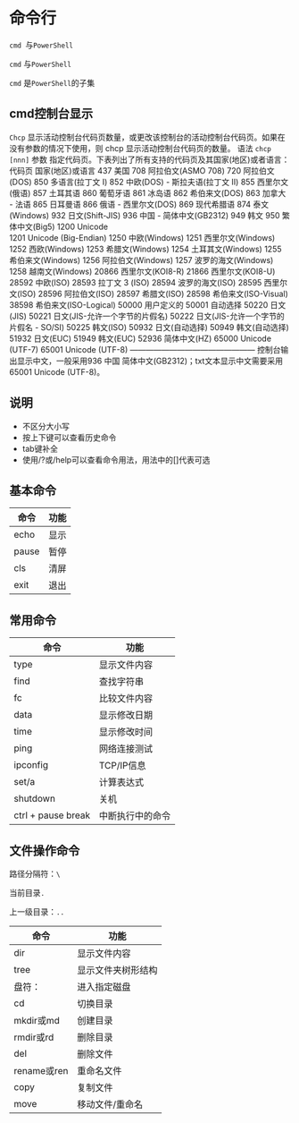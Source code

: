 # 命令行

`cmd `与`PowerShell`

`cmd` 与`PowerShell`

`cmd` 是`PowerShell`的子集

## cmd控制台显示

`Chcp`
显示活动控制台代码页数量，或更改该控制台的活动控制台代码页。如果在没有参数的情况下使用，则 chcp 显示活动控制台代码页的数量。
语法
`chcp [nnn]`
参数
指定代码页。下表列出了所有支持的代码页及其国家(地区)或者语言：
代码页       国家(地区)或语言
437          美国
708          阿拉伯文(ASMO 708)
720          阿拉伯文(DOS)
850          多语言(拉丁文 I)
852          中欧(DOS) - 斯拉夫语(拉丁文 II)
855          西里尔文(俄语)
857          土耳其语
860          葡萄牙语
861          冰岛语
862          希伯来文(DOS)
863          加拿大 - 法语
865          日耳曼语
866          俄语 - 西里尔文(DOS)
869          现代希腊语
874          泰文(Windows)
932          日文(Shift-JIS)
936          中国 - 简体中文(GB2312)
949          韩文
950          繁体中文(Big5)
1200         Unicode       
1201         Unicode (Big-Endian)
1250         中欧(Windows)
1251         西里尔文(Windows)
1252         西欧(Windows)
1253         希腊文(Windows)
1254         土耳其文(Windows)
1255         希伯来文(Windows)
1256         阿拉伯文(Windows)
1257         波罗的海文(Windows)
1258         越南文(Windows)
20866        西里尔文(KOI8-R)
21866        西里尔文(KOI8-U)
28592        中欧(ISO)
28593        拉丁文 3 (ISO)
28594        波罗的海文(ISO)
28595        西里尔文(ISO)
28596        阿拉伯文(ISO)
28597        希腊文(ISO)
28598        希伯来文(ISO-Visual)
38598        希伯来文(ISO-Logical)
50000        用户定义的
50001        自动选择
50220        日文(JIS)
50221        日文(JIS-允许一个字节的片假名)
50222        日文(JIS-允许一个字节的片假名 - SO/SI)
50225        韩文(ISO)
50932        日文(自动选择)
50949        韩文(自动选择)
51932        日文(EUC)
51949        韩文(EUC)
52936        简体中文(HZ)
65000        Unicode (UTF-7)
65001        Unicode (UTF-8)
————————————————
控制台输出显示中文，一般采用936 中国   简体中文(GB2312)；txt文本显示中文需要采用 65001 Unicode (UTF-8)。

## 说明

* 不区分大小写
* 按上下键可以查看历史命令
* tab键补全
* 使用/?或/help可以查看命令用法，用法中的[]代表可选

## 基本命令

| 命令  | 功能 |
| ----- | ---- |
| echo  | 显示 |
| pause | 暂停 |
| cls   | 清屏 |
| exit  | 退出 |

## 常用命令

| 命令               | 功能             |
| ------------------ | ---------------- |
| type               | 显示文件内容     |
| find               | 查找字符串       |
| fc                 | 比较文件内容     |
| data               | 显示修改日期     |
| time               | 显示修改时间     |
| ping               | 网络连接测试     |
| ipconfig           | TCP/IP信息       |
| set/a              | 计算表达式       |
| shutdown           | 关机             |
| ctrl + pause break | 中断执行中的命令 |

## 文件操作命令

路径分隔符：`\`

当前目录`.`

上一级目录：`..`

| 命令        | 功能               |
| ----------- | ------------------ |
| dir         | 显示文件内容       |
| tree        | 显示文件夹树形结构 |
| 盘符：      | 进入指定磁盘       |
| cd          | 切换目录           |
| mkdir或md   | 创建目录           |
| rmdir或rd   | 删除目录           |
| del         | 删除文件           |
| rename或ren | 重命名文件         |
| copy        | 复制文件           |
| move        | 移动文件/重命名    |





